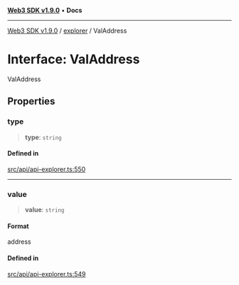 [**Web3 SDK v1.9.0**](../../../README.md) • **Docs**

***

[Web3 SDK v1.9.0](../../../globals.md) / [explorer](../README.md) / ValAddress

# Interface: ValAddress

ValAddress

## Properties

### type

> **type**: `string`

#### Defined in

[src/api/api-explorer.ts:550](https://github.com/Mystic-Nayy/alephium-web3/blob/ee41f5e0e7d7fb0b155fe62f05b2ac03772895ca/packages/web3/src/api/api-explorer.ts#L550)

***

### value

> **value**: `string`

#### Format

address

#### Defined in

[src/api/api-explorer.ts:549](https://github.com/Mystic-Nayy/alephium-web3/blob/ee41f5e0e7d7fb0b155fe62f05b2ac03772895ca/packages/web3/src/api/api-explorer.ts#L549)

